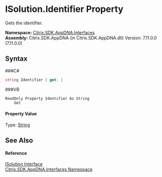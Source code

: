 # ISolution.Identifier Property 
 

Gets the identifier.

**Namespace:**&nbsp;<a href="N_Citrix_SDK_AppDNA_Interfaces">Citrix.SDK.AppDNA.Interfaces</a><br />**Assembly:**&nbsp;Citrix.SDK.AppDNA (in Citrix.SDK.AppDNA.dll) Version: 7.11.0.0 (7.11.0.0)

## Syntax

###C#
```csharp
string Identifier { get; }
```

###VB
```vbnet
ReadOnly Property Identifier As String
	Get
```


#### Property Value
Type: <a href="http://msdn2.microsoft.com/en-us/library/s1wwdcbf" target="_blank">String</a>

## See Also


#### Reference
<a href="T_Citrix_SDK_AppDNA_Interfaces_ISolution">ISolution Interface</a><br /><a href="N_Citrix_SDK_AppDNA_Interfaces">Citrix.SDK.AppDNA.Interfaces Namespace</a><br />